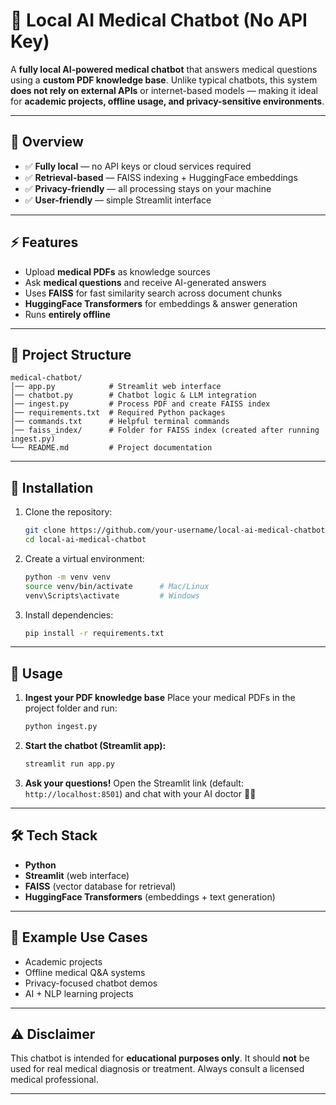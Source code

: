 # 🏥 Local AI Medical Chatbot (No API Key)

A **fully local AI-powered medical chatbot** that answers medical questions using a **custom PDF knowledge base**.
Unlike typical chatbots, this system **does not rely on external APIs** or internet-based models — making it ideal for **academic projects, offline usage, and privacy-sensitive environments**.

---

## 🚀 Overview

* ✅ **Fully local** — no API keys or cloud services required
* ✅ **Retrieval-based** — FAISS indexing + HuggingFace embeddings
* ✅ **Privacy-friendly** — all processing stays on your machine
* ✅ **User-friendly** — simple Streamlit interface

---

## ⚡ Features

* Upload **medical PDFs** as knowledge sources
* Ask **medical questions** and receive AI-generated answers
* Uses **FAISS** for fast similarity search across document chunks
* **HuggingFace Transformers** for embeddings & answer generation
* Runs **entirely offline**

---

## 📂 Project Structure

```
medical-chatbot/
│── app.py            # Streamlit web interface
│── chatbot.py        # Chatbot logic & LLM integration
│── ingest.py         # Process PDF and create FAISS index
│── requirements.txt  # Required Python packages
│── commands.txt      # Helpful terminal commands
│── faiss_index/      # Folder for FAISS index (created after running ingest.py)
└── README.md         # Project documentation
```

---

## 🔧 Installation

1. Clone the repository:

   ```bash
   git clone https://github.com/your-username/local-ai-medical-chatbot.git
   cd local-ai-medical-chatbot
   ```

2. Create a virtual environment:

   ```bash
   python -m venv venv
   source venv/bin/activate      # Mac/Linux
   venv\Scripts\activate         # Windows
   ```

3. Install dependencies:

   ```bash
   pip install -r requirements.txt
   ```

---

## 📘 Usage

1. **Ingest your PDF knowledge base**
   Place your medical PDFs in the project folder and run:

   ```bash
   python ingest.py
   ```

2. **Start the chatbot (Streamlit app):**

   ```bash
   streamlit run app.py
   ```

3. **Ask your questions!**
   Open the Streamlit link (default: `http://localhost:8501`) and chat with your AI doctor 🤖💬

---

## 🛠 Tech Stack

* **Python**
* **Streamlit** (web interface)
* **FAISS** (vector database for retrieval)
* **HuggingFace Transformers** (embeddings + text generation)

---

## 📌 Example Use Cases

* Academic projects
* Offline medical Q\&A systems
* Privacy-focused chatbot demos
* AI + NLP learning projects

---

## ⚠️ Disclaimer

This chatbot is intended for **educational purposes only**.
It should **not** be used for real medical diagnosis or treatment. Always consult a licensed medical professional.

---

